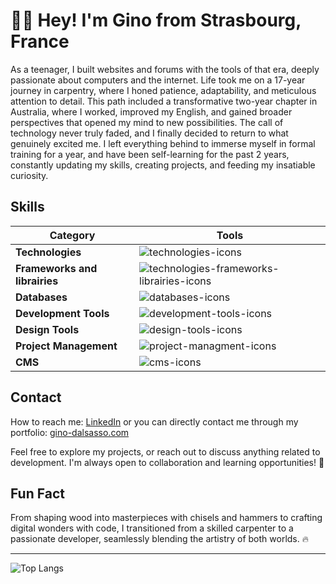 # 👋🏻 Hey! I'm Gino from Strasbourg, France

As a teenager, I built websites and forums with the tools of that era, deeply passionate about computers and the internet. Life took me on a 17-year journey in carpentry, where I honed patience, adaptability, and meticulous attention to detail. This path included a transformative two-year chapter in Australia, where I worked, improved my English, and gained broader perspectives that opened my mind to new possibilities. The call of technology never truly faded, and I finally decided to return to what genuinely excited me. I left everything behind to immerse myself in formal training for a year, and have been self-learning for the past 2 years, constantly updating my skills, creating projects, and feeding my insatiable curiosity.


## Skills
<div align="center">

|Category|Tools|
|----------|-------|
| **Technologies** | <img src="https://skillicons.dev/icons?i=html,css,js,ts,php" alt="technologies-icons" /> |
| **Frameworks and librairies** | <img src="https://skillicons.dev/icons?i=symfony,nextjs,react,tailwind,jquery" alt="technologies-frameworks-librairies-icons" /> |
| **Databases** | <img src="https://skillicons.dev/icons?i=mysql,mongodb" alt="databases-icons" /> |
| **Development Tools** | <img src="https://skillicons.dev/icons?i=git,github,visualstudio,vscode,docker,vite,nodejs" alt="development-tools-icons" /> |
| **Design Tools** | <img src="https://skillicons.dev/icons?i=figma,ai,ps" alt="design-tools-icons" /> |
| **Project Management** | <img src="https://skillicons.dev/icons?i=obsidian,notion,trello" alt="project-managment-icons" /> |
| **CMS** | <img src="https://skillicons.dev/icons?i=webflow,wordpress" alt="cms-icons" /> |
</div>


## Contact
How to reach me: [LinkedIn](https://www.linkedin.com/in/gino-dalsasso) or you can directly contact me through my portfolio: [gino-dalsasso.com](https://gino-dalsasso.com/)

Feel free to explore my projects, or reach out to discuss anything related to development. I'm always open to collaboration and learning opportunities! 🚀


## Fun Fact
From shaping wood into masterpieces with chisels and hammers to crafting digital wonders with code, I transitioned from a skilled carpenter to a passionate developer, seamlessly blending the artistry of both worlds. 🔥

---

<p>
  <img src="https://github-readme-stats.vercel.app/api/top-langs/?username=ginodalsasso&layout=compact" alt="Top Langs" />
</p>
